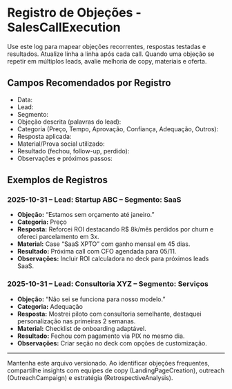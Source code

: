 # Registro de Objeções - SalesCallExecution

Use este log para mapear objeções recorrentes, respostas testadas e resultados. Atualize linha a linha após cada call. Quando uma objeção se repetir em múltiplos leads, avalie melhoria de copy, materiais e oferta.

## Campos Recomendados por Registro
- Data:
- Lead:
- Segmento:
- Objeção descrita (palavras do lead):
- Categoria (Preço, Tempo, Aprovação, Confiança, Adequação, Outros):
- Resposta aplicada:
- Material/Prova social utilizado:
- Resultado (fechou, follow-up, perdido):
- Observações e próximos passos:

## Exemplos de Registros

### 2025-10-31 – Lead: Startup ABC – Segmento: SaaS
- **Objeção:** “Estamos sem orçamento até janeiro.”
- **Categoria:** Preço
- **Resposta:** Reforcei ROI destacando R$ 8k/mês perdidos por churn e ofereci parcelamento em 3x.
- **Material:** Case “SaaS XPTO” com ganho mensal em 45 dias.
- **Resultado:** Próxima call com CFO agendada para 05/11.
- **Observações:** Incluir ROI calculadora no deck para próximos leads SaaS.

### 2025-10-31 – Lead: Consultoria XYZ – Segmento: Serviços
- **Objeção:** “Não sei se funciona para nosso modelo.”
- **Categoria:** Adequação
- **Resposta:** Mostrei piloto com consultoria semelhante, destaquei personalização nas primeiras 2 semanas.
- **Material:** Checklist de onboarding adaptável.
- **Resultado:** Fechou com pagamento via PIX no mesmo dia.
- **Observações:** Criar seção no deck com opções de customização.

---

Mantenha este arquivo versionado. Ao identificar objeções frequentes, compartilhe insights com equipes de copy (LandingPageCreation), outreach (OutreachCampaign) e estratégia (RetrospectiveAnalysis).
